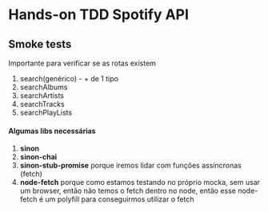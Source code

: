# Hands-on TDD Spotify API

## Smoke tests
Importante para verificar se as rotas existem
1) search(genérico) - + de 1 tipo
2) searchAlbums
3) searchArtists
4) searchTracks
5) searchPlayLists

#### Algumas libs necessárias
1) **sinon**
1) **sinon-chai**
2) **sinon-stub-promise** porque iremos lidar com funções
assíncronas (fetch)
3) **node-fetch** porque como estamos testando no próprio mocka,
sem usar um browser, então não temos o fetch dentro no node,
então esse node-fetch é um polyfill para conseguirmos utilizar
o fetch 
